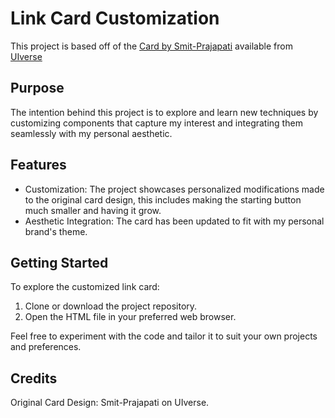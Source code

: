 # Link Card Customization

This project is based off of the [Card by Smit-Prajapati](https://uiverse.io/Smit-Prajapati/massive-insect-5) available from [UIverse](https://uiverse.io/)

## Purpose

The intention behind this project is to explore and learn new techniques by customizing components that capture my interest and integrating them seamlessly with my personal aesthetic.

## Features

- Customization: The project showcases personalized modifications made to the original card design, this includes making the starting button much smaller and having it grow.
- Aesthetic Integration: The card has been updated to fit with my personal brand's theme.

## Getting Started

To explore the customized link card:

1. Clone or download the project repository.
2. Open the HTML file in your preferred web browser.

Feel free to experiment with the code and tailor it to suit your own projects and preferences.

## Credits

Original Card Design: Smit-Prajapati on UIverse.
